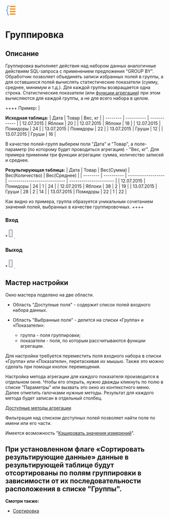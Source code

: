 ![](/media/app/icons/component_18/component_default-15.svg)
# Группировка

## Описание

Группировка выполняет действия над набором данных аналогичные действиям SQL-запроса с применением предложения "GROUP BY". Обработчик позволяет объединять записи избранных полей в группы, а для оставшихся полей вычислять статистические показатели (сумму, среднее, минимум и т.д.). Для каждой группы возвращается одна строка. Статистические показатели (или [функции агрегации](/app/glossary/aggregation_functions.md)) при этом вычисляются для каждой группы, а не для всего набора в целом.

++++  Пример:  |

**Исходная таблица:**
 | Дата   | Товар       | Вес, кг | 
 | --------   | ----------       | ------------ | 
 | 12.07.2015 | Яблоки     | 20           | 
 | 12.07.2015 | Яблоки     | 18           | 
 | 12.07.2015 | Помидоры | 24           | 
 | 13.07.2015 | Помидоры | 22           | 
 | 13.07.2015 | Груши       | 12           | 
 | 13.07.2015 | Груши       | 16           | 

В качестве полей-групп выберем поля "Дата" и "Товар", а поле-параметр (по которому будет проводиться агрегация)  - "Вес, кг". Для примера применим три функции агрегации: сумма, количество записей и среднее. 

    

**Результирующая таблица:**
 | Дата   | Товар       | Вес(Сумма) | Вес(Количество) | Вес(Среднее) | 
 | --------   | ----------       | ------------------ | ---------------------------- | ---------------------- | 
 | 12.07.2015 | Помидоры | 24                 | 1                            | 24                     | 
 | 12.07.2015 | Яблоки     | 38                 | 2                            | 19                     | 
 | 13.07.2015 | Груши       | 28                 | 2                            | 14                     | 
 | 13.07.2015 | Помидоры | 22                 | 1                            | 22                     | 

Как видно из примера, группа образуется уникальным сочетанием значений полей, выбранных в качестве группировочных.
++++
### Вход

   *![](/media/app/icons/ports/output_table_inactive.svg). 
### Выход

   *![](/media/app/icons/ports/output_table_inactive.svg).


## Мастер настройки

Окно мастера поделено на две области.  


*  Область "Доступные поля" - содержит список полей входного набора данных.

*  Область "Выбранные поля" - делится на списки «Группа» и «Показатели»:
     * группа - поля группировки;
     * показатели - поля, по которым рассчитываются функции агрегации.


Для настройки требуется переместить поля входного набора в списки «Группа» или «Показатели», перетаскивая их мышью. Также это можно сделать при помощи кнопок перемещения.

Настройка метода агрегации для каждого показателя производится в отдельном окне. Чтобы его открыть, нужно дважды кликнуть по полю в списке "Параметры" или вызвать это окно из контекстного меню. Далее отметить галочками нужные методы. Результат для каждого метода будет записан в отдельный столбец. 

[Доступные методы агрегации](/app/glossary/aggregation_functions.md)

Фильтрация над списком доступных полей позволяет найти поле по имени или его части.


Имеется возможность "[Кэшировать значения измерений](/app/glossary/caching.md)".

 
При установленном  флаге  «Сортировать результирующие данные» данные в результирующей таблице будут отсортированы по полям группировки в зависимости от их последовательности расположения в списке "Группы". 
----

**Смотри также:** 

*  [Сортировка](/app/processors/transformation/sorting.md)




